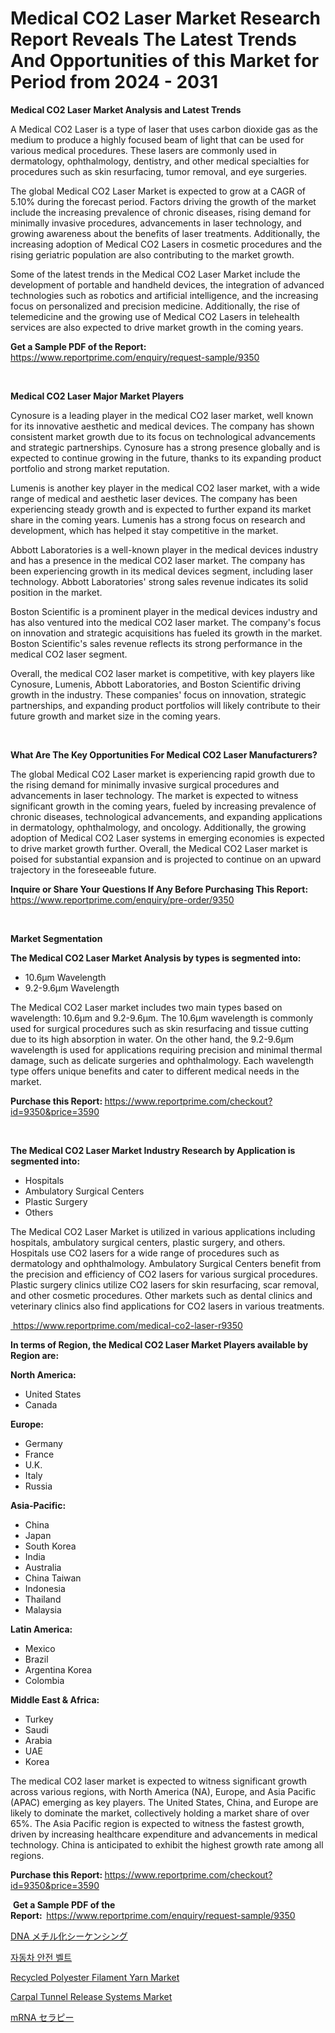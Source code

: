 <p><h1>Medical CO2 Laser Market Research Report Reveals The Latest Trends And Opportunities of this Market for Period from 2024 - 2031</h1></p><p><strong>Medical CO2 Laser Market Analysis and Latest Trends</strong></p>
<p><p>A Medical CO2 Laser is a type of laser that uses carbon dioxide gas as the medium to produce a highly focused beam of light that can be used for various medical procedures. These lasers are commonly used in dermatology, ophthalmology, dentistry, and other medical specialties for procedures such as skin resurfacing, tumor removal, and eye surgeries.</p><p>The global Medical CO2 Laser Market is expected to grow at a CAGR of 5.10% during the forecast period. Factors driving the growth of the market include the increasing prevalence of chronic diseases, rising demand for minimally invasive procedures, advancements in laser technology, and growing awareness about the benefits of laser treatments. Additionally, the increasing adoption of Medical CO2 Lasers in cosmetic procedures and the rising geriatric population are also contributing to the market growth.</p><p>Some of the latest trends in the Medical CO2 Laser Market include the development of portable and handheld devices, the integration of advanced technologies such as robotics and artificial intelligence, and the increasing focus on personalized and precision medicine. Additionally, the rise of telemedicine and the growing use of Medical CO2 Lasers in telehealth services are also expected to drive market growth in the coming years.</p></p>
<p><strong>Get a Sample PDF of the Report:&nbsp;</strong> <a href="https://www.reportprime.com/enquiry/request-sample/9350">https://www.reportprime.com/enquiry/request-sample/9350</a></p>
<p>&nbsp;</p>
<p><strong>Medical CO2 Laser Major Market Players</strong></p>
<p><p>Cynosure is a leading player in the medical CO2 laser market, well known for its innovative aesthetic and medical devices. The company has shown consistent market growth due to its focus on technological advancements and strategic partnerships. Cynosure has a strong presence globally and is expected to continue growing in the future, thanks to its expanding product portfolio and strong market reputation.</p><p>Lumenis is another key player in the medical CO2 laser market, with a wide range of medical and aesthetic laser devices. The company has been experiencing steady growth and is expected to further expand its market share in the coming years. Lumenis has a strong focus on research and development, which has helped it stay competitive in the market.</p><p>Abbott Laboratories is a well-known player in the medical devices industry and has a presence in the medical CO2 laser market. The company has been experiencing growth in its medical devices segment, including laser technology. Abbott Laboratories' strong sales revenue indicates its solid position in the market.</p><p>Boston Scientific is a prominent player in the medical devices industry and has also ventured into the medical CO2 laser market. The company's focus on innovation and strategic acquisitions has fueled its growth in the market. Boston Scientific's sales revenue reflects its strong performance in the medical CO2 laser segment.</p><p>Overall, the medical CO2 laser market is competitive, with key players like Cynosure, Lumenis, Abbott Laboratories, and Boston Scientific driving growth in the industry. These companies' focus on innovation, strategic partnerships, and expanding product portfolios will likely contribute to their future growth and market size in the coming years.</p></p>
<p>&nbsp;</p>
<p><strong>What Are The Key Opportunities For Medical CO2 Laser Manufacturers?</strong></p>
<p><p>The global Medical CO2 Laser market is experiencing rapid growth due to the rising demand for minimally invasive surgical procedures and advancements in laser technology. The market is expected to witness significant growth in the coming years, fueled by increasing prevalence of chronic diseases, technological advancements, and expanding applications in dermatology, ophthalmology, and oncology. Additionally, the growing adoption of Medical CO2 Laser systems in emerging economies is expected to drive market growth further. Overall, the Medical CO2 Laser market is poised for substantial expansion and is projected to continue on an upward trajectory in the foreseeable future.</p></p>
<p><strong>Inquire or Share Your Questions If Any Before Purchasing This Report:</strong> <a href="https://www.reportprime.com/enquiry/pre-order/9350">https://www.reportprime.com/enquiry/pre-order/9350</a></p>
<p>&nbsp;</p>
<p><strong>Market Segmentation</strong></p>
<p><strong>The Medical CO2 Laser Market Analysis by types is segmented into:</strong></p>
<p><ul><li>10.6μm Wavelength</li><li>9.2-9.6μm Wavelength</li></ul></p>
<p><p>The Medical CO2 Laser market includes two main types based on wavelength: 10.6μm and 9.2-9.6μm. The 10.6μm wavelength is commonly used for surgical procedures such as skin resurfacing and tissue cutting due to its high absorption in water. On the other hand, the 9.2-9.6μm wavelength is used for applications requiring precision and minimal thermal damage, such as delicate surgeries and ophthalmology. Each wavelength type offers unique benefits and cater to different medical needs in the market.</p></p>
<p><strong>Purchase this Report:&nbsp;</strong><a href="https://www.reportprime.com/checkout?id=9350&price=3590">https://www.reportprime.com/checkout?id=9350&price=3590</a></p>
<p>&nbsp;</p>
<p><strong>The Medical CO2 Laser Market Industry Research by Application is segmented into:</strong></p>
<p><ul><li>Hospitals</li><li>Ambulatory Surgical Centers</li><li>Plastic Surgery</li><li>Others</li></ul></p>
<p><p>The Medical CO2 Laser Market is utilized in various applications including hospitals, ambulatory surgical centers, plastic surgery, and others. Hospitals use CO2 lasers for a wide range of procedures such as dermatology and ophthalmology. Ambulatory Surgical Centers benefit from the precision and efficiency of CO2 lasers for various surgical procedures. Plastic surgery clinics utilize CO2 lasers for skin resurfacing, scar removal, and other cosmetic procedures. Other markets such as dental clinics and veterinary clinics also find applications for CO2 lasers in various treatments.</p></p>
<p><a href="https://www.reportprime.com/medical-co2-laser-r9350">&nbsp;https://www.reportprime.com/medical-co2-laser-r9350</a></p>
<p><strong>In terms of Region, the Medical CO2 Laser Market Players available by Region are:</strong></p>
<p>
    <p> <strong> North America: </strong>
        <ul>
            <li>United States</li>
            <li>Canada</li>
        </ul>
        </p> 
    <p> <strong> Europe: </strong>
        <ul>
            <li>Germany</li>
            <li>France</li>
            <li>U.K.</li>
            <li>Italy</li>
            <li>Russia</li>
        </ul>
        </p> 
    <p> <strong> Asia-Pacific: </strong>
        <ul>
            <li>China</li>
            <li>Japan</li>
            <li>South Korea</li>
            <li>India</li>
            <li>Australia</li>
            <li>China Taiwan</li>
            <li>Indonesia</li>
            <li>Thailand</li>
            <li>Malaysia</li>
        </ul>
        </p> 
    <p> <strong> Latin America: </strong>
        <ul>
            <li>Mexico</li>
            <li>Brazil</li>
            <li>Argentina Korea</li>
            <li>Colombia</li>
        </ul>
        </p> 
    <p> <strong> Middle East & Africa: </strong>
        <ul>
            <li>Turkey</li>
            <li>Saudi</li>
            <li>Arabia</li>
            <li>UAE</li>
            <li>Korea</li>
        </ul>
    </p>
    </p>
<p><p>The medical CO2 laser market is expected to witness significant growth across various regions, with North America (NA), Europe, and Asia Pacific (APAC) emerging as key players. The United States, China, and Europe are likely to dominate the market, collectively holding a market share of over 65%. The Asia Pacific region is expected to witness the fastest growth, driven by increasing healthcare expenditure and advancements in medical technology. China is anticipated to exhibit the highest growth rate among all regions.</p></p>
<p><strong>Purchase this Report: </strong><a href="https://www.reportprime.com/checkout?id=9350&price=3590">https://www.reportprime.com/checkout?id=9350&price=3590</a></p>
<p>&nbsp;<strong>Get a Sample PDF of the Report:&nbsp;&nbsp;</strong><a href="https://www.reportprime.com/enquiry/request-sample/9350">https://www.reportprime.com/enquiry/request-sample/9350</a></p>
<p><strong></strong></p>
<p><p><a href="https://github.com/luffiazaza/Market-Research-Report-List-1/blob/main/730787923521.md">DNA メチル化シーケンシング</a></p><p><a href="https://github.com/PhilToryphy7876567/Market-Research-Report-List-1/blob/main/754798321363.md">자동차 안전 벨트</a></p><p><a href="https://issuu.com/reportprime-2/docs/recycled-polyester-filament-yarn-market-size-2030.">Recycled Polyester Filament Yarn Market</a></p><p><a href="https://github.com/tamvrosiya/Market-Research-Report-List-3/blob/main/carpal-tunnel-release-systems-market.md">Carpal Tunnel Release Systems Market</a></p><p><a href="https://github.com/one-cool-chick/Market-Research-Report-List-1/blob/main/772671623522.md">mRNA セラピー</a></p></p>